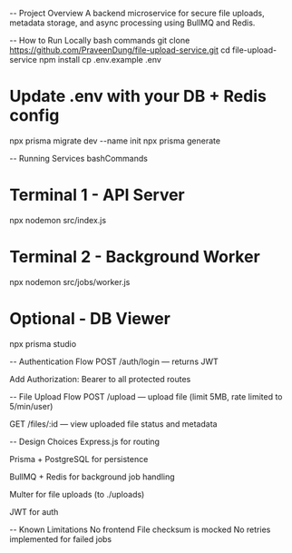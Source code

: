 -- Project Overview
A backend microservice for secure file uploads, metadata storage, and async processing using BullMQ and Redis.

-- How to Run Locally
bash commands
git clone https://github.com/PraveenDung/file-upload-service.git
cd file-upload-service
npm install
cp .env.example .env
# Update .env with your DB + Redis config

npx prisma migrate dev --name init
npx prisma generate

-- Running Services
bashCommands
# Terminal 1 - API Server
npx nodemon src/index.js

# Terminal 2 - Background Worker
npx nodemon src/jobs/worker.js

# Optional - DB Viewer
npx prisma studio

-- Authentication Flow
POST /auth/login — returns JWT

Add Authorization: Bearer <token> to all protected routes

-- File Upload Flow
POST /upload — upload file (limit 5MB, rate limited to 5/min/user)

GET /files/:id — view uploaded file status and metadata

-- Design Choices
Express.js for routing

Prisma + PostgreSQL for persistence

BullMQ + Redis for background job handling

Multer for file uploads (to ./uploads)

JWT for auth

-- Known Limitations
No frontend
File checksum is mocked
No retries implemented for failed jobs

